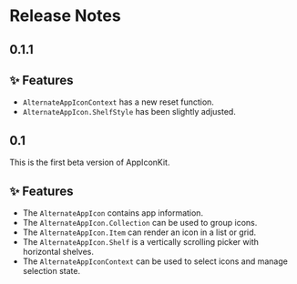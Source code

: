 # Release Notes


## 0.1.1

## ✨ Features

* `AlternateAppIconContext` has a new reset function.
* `AlternateAppIcon.ShelfStyle` has been slightly adjusted.


## 0.1

This is the first beta version of AppIconKit.

## ✨ Features

* The `AlternateAppIcon` contains app information.
* The `AlternateAppIcon.Collection` can be used to group icons.
* The `AlternateAppIcon.Item` can render an icon in a list or grid.
* The `AlternateAppIcon.Shelf` is a vertically scrolling picker with horizontal shelves.
* The `AlternateAppIconContext` can be used to select icons and manage selection state.
